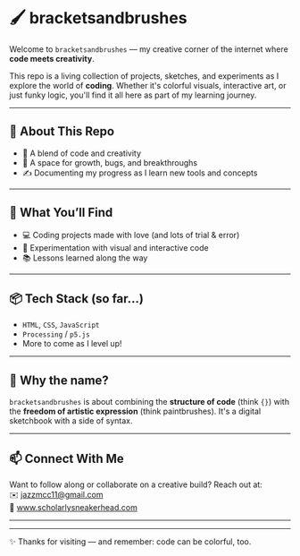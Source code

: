 # 🖌️ bracketsandbrushes

Welcome to `bracketsandbrushes` — my creative corner of the internet where **code meets creativity**.

This repo is a living collection of projects, sketches, and experiments as I explore the world of **coding**. Whether it's colorful visuals, interactive art, or just funky logic, you'll find it all here as part of my learning journey.

---

## 🌟 About This Repo

- 🎨 A blend of code and creativity
- 🧠 A space for growth, bugs, and breakthroughs
- ✍️ Documenting my progress as I learn new tools and concepts

---

## 🚀 What You’ll Find

- 💻 Coding projects made with love (and lots of trial & error)
- 🧪 Experimentation with visual and interactive code
- 📚 Lessons learned along the way

---

## 📦 Tech Stack (so far...)

- `HTML`, `CSS`, `JavaScript`
- `Processing` / `p5.js`
- More to come as I level up!

---

## 📖 Why the name?

`bracketsandbrushes` is about combining the **structure of code** (think `{}`) with the **freedom of artistic expression** (think paintbrushes). It's a digital sketchbook with a side of syntax.

---

## 📫 Connect With Me

Want to follow along or collaborate on a creative build? Reach out at:  
✉️ jazzmcc11@gmail.com  
🔗 www.scholarlysneakerhead.com

---


---

✨ Thanks for visiting — and remember: code can be colorful, too.
